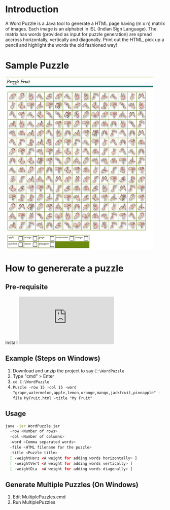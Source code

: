 # Introduction
A Word Puzzle is a Java tool to generate a HTML page having (m x n) matrix of images. Each image is an alphabet in ISL (Indian Sign Language). The matrix has words (provided as input for puzzle generation) are spread accross horizontally, vertically and diagonally. Print out the HTML, pick up a pencil and highlight the words the old fashioned way! 

# Sample Puzzle
![ISL](https://raw.githubusercontent.com/cafeduke/WordPuzzle/master/resources/ISL.jpg)

# How to genererate a puzzle

## Pre-requisite
Install ![JDK](https://www.oracle.com/java/technologies/javase-downloads.html)


## Example (Steps on Windows)
1. Download and unzip the project to say `C:\WordPuzzle`
2. Type "cmd" > Enter
3. `cd C:\WordPuzzle`
4. `Puzzle -row 15 -col 15 -word "grape,watermelon,apple,lemon,orange,mango,jackfruit,pineapple" -file MyFruit.html -title "My Fruit"`

## Usage

```bash
java -jar WordPuzzle.jar
  -row <Number of rows>
  -col <Number of columns>
  -word <Comma separated words>
  -file <HTML filename for the puzzle>
  -title <Puzzle title>
  [ -weightHorz <A weight for adding words horizontally> ]
  [ -weightVert <A weight for adding words vertically> ]
  [ -weightDia  <A weight for adding words diagonally> ]
```

## Generate Multiple Puzzles (On Windows)
1. Edit MultiplePuzzles.cmd
2. Run MultiplePuzzles
